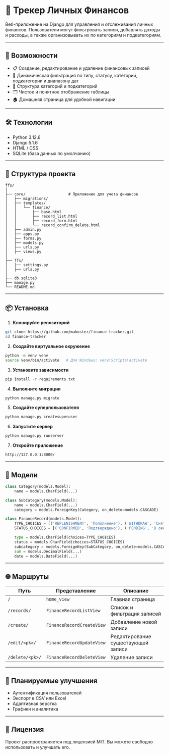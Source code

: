# 💸 Трекер Личных Финансов

Веб-приложение на Django для управления и отслеживания личных финансов. Пользователи могут фильтровать записи, добавлять доходы и расходы, а также организовывать их по категориям и подкатегориям.

---

## 🚀 Возможности

- 📋 Создание, редактирование и удаление финансовых записей
- 🔎 Динамическая фильтрация по типу, статусу, категории, подкатегории и диапазону дат
- 📂 Структура категорий и подкатегорий
- 🗂 Чистое и понятное отображение таблицы
- 🏠 Домашняя страница для удобной навигации

---

## 🛠️ Технологии

- Python 3.12.6  
- Django 5.1.6  
- HTML / CSS  
- SQLite (база данных по умолчанию)

---

## 📁 Структура проекта

```
ffs/
│
├── core/                   # Приложение для учета финансов
│   ├── migrations/
│   ├── templates/
│   │   └── finance/
│   │       ├── base.html
│   │       ├── record_list.html
│   │       ├── record_form.html
│   │       └── record_confirm_delete.html
│   ├── admin.py
│   ├── apps.py
│   ├── forms.py
│   ├── models.py
│   ├── urls.py
│   ├── views.py
│
├── ffs/
│   ├── settings.py
│   ├── urls.py
│
├── db.sqlite3
├── manage.py
└── README.md
```

---

## 📦 Установка

1. **Клонируйте репозиторий**
```bash
git clone https://github.com/makoster/finance-tracker.git
cd finance-tracker
```

2. **Создайте виртуальное окружение**
```bash
python -m venv venv
source venv/bin/activate   # Для Windows: venv\Scripts\activate
```

3. **Установите зависимости**
```bash
pip install -r requirements.txt
```

4. **Выполните миграции**
```bash
python manage.py migrate
```

5. **Создайте суперпользователя**
```bash
python manage.py createsuperuser
```

6. **Запустите сервер**
```bash
python manage.py runserver
```

7. **Откройте приложение**
```
http://127.0.0.1:8000/
```

---

## 📄 Модели

```python
class Category(models.Model):
    name = models.CharField(...)

class SubCategory(models.Model):
    name = models.CharField(...)
    category = models.ForeignKey(Category, on_delete=models.CASCADE)

class FinanceRecord(models.Model):
    TYPE_CHOICES = [('REPLENISHMENT', 'Пополнение'), ('WITHDRAW', 'Снятие')]
    STATUS_CHOICES = [('CONFIRMED', 'Подтверждено'), ('PENDING', 'В ожидании')]

    type = models.CharField(choices=TYPE_CHOICES)
    status = models.CharField(choices=STATUS_CHOICES)
    subcategory = models.ForeignKey(SubCategory, on_delete=models.CASCADE)
    sum = models.DecimalField(...)
    date = models.DateField(...)
```

---

## 🌐 Маршруты

| Путь              | Представление                 | Описание                         |
|------------------|-------------------------------|----------------------------------|
| `/`              | `home_view`                   | Главная страница                 |
| `/records/`      | `FinanceRecordListView`       | Список и фильтрация записей      |
| `/create/`       | `FinanceRecordCreateView`     | Добавление новой записи          |
| `/edit/<pk>/`    | `FinanceRecordUpdateView`     | Редактирование существующей записи |
| `/delete/<pk>/`  | `FinanceRecordDeleteView`     | Удаление записи                  |

---

## 🎯 Планируемые улучшения

- Аутентификация пользователей  
- Экспорт в CSV или Excel  
- Адаптивная верстка  
- Графики и аналитика  

---

## 📃 Лицензия

Проект распространяется под лицензией MIT. Вы можете свободно использовать и улучшать его.
